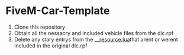 # FiveM-Car-Template

1. Clone this repository
2. Obtain all the nessacry and included vehicle files from the dlc.rpf
3. Delete any stary entrys from the [__resource.lua](../master/addon_car_template/__resource.lua)that arent or werent included in the original dlc.rpf
